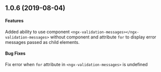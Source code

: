 ## 1.0.6 (2019-08-04)

#### Features

Added ability to use component `<ngx-validation-messages></ngx-validation-messages>` without component and attribute `for`
to display  error messages passed as child elements.

#### Bug Fixes

Fix error when `for` attribute in `<ngx-validation-messages>` is undefined

